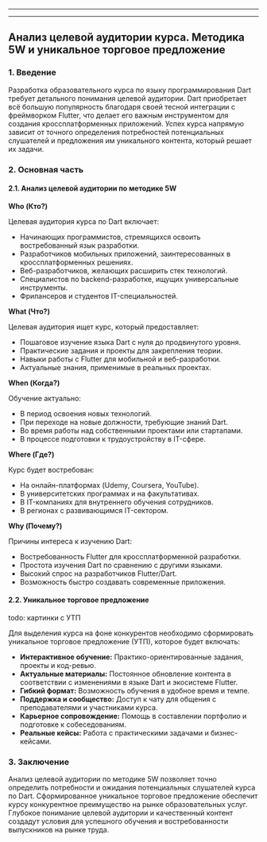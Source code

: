 
___



___

## Анализ целевой аудитории курса. Методика 5W и уникальное торговое предложение

### 1. Введение

Разработка образовательного курса по языку программирования Dart требует детального понимания целевой аудитории. Dart приобретает всё большую популярность благодаря своей тесной интеграции с фреймворком Flutter, что делает его важным инструментом для создания кроссплатформенных приложений. Успех курса напрямую зависит от точного определения потребностей потенциальных слушателей и предложения им уникального контента, который решает их задачи.

### 2. Основная часть

#### 2.1. Анализ целевой аудитории по методике 5W

**Who (Кто?)**

Целевая аудитория курса по Dart включает:

- Начинающих программистов, стремящихся освоить востребованный язык разработки.
- Разработчиков мобильных приложений, заинтересованных в кроссплатформенных решениях.
- Веб-разработчиков, желающих расширить стек технологий.
- Специалистов по backend-разработке, ищущих универсальные инструменты.
- Фрилансеров и студентов IT-специальностей.

**What (Что?)**

Целевая аудитория ищет курс, который предоставляет:

- Пошаговое изучение языка Dart с нуля до продвинутого уровня.
- Практические задания и проекты для закрепления теории.
- Навыки работы с Flutter для мобильной и веб-разработки.
- Актуальные знания, применимые в реальных проектах.

**When (Когда?)**

Обучение актуально:

- В период освоения новых технологий.
- При переходе на новые должности, требующие знаний Dart.
- Во время работы над собственными проектами или стартапами.
- В процессе подготовки к трудоустройству в IT-сфере.

**Where (Где?)**

Курс будет востребован:

- На онлайн-платформах (Udemy, Coursera, YouTube).
- В университетских программах и на факультативах.
- В IT-компаниях для внутреннего обучения сотрудников.
- В регионах с развивающимся IT-сектором.

**Why (Почему?)**

Причины интереса к изучению Dart:

- Востребованность Flutter для кроссплатформенной разработки.
- Простота изучения Dart по сравнению с другими языками.
- Высокий спрос на разработчиков Flutter/Dart.
- Возможность быстро создавать современные приложения.

#### 2.2. Уникальное торговое предложение
todo: картинки с УТП

Для выделения курса на фоне конкурентов необходимо сформировать уникальное торговое предложение (УТП), которое будет включать:

- **Интерактивное обучение:** Практико-ориентированные задания, проекты и код-ревью.
- **Актуальные материалы:** Постоянное обновление контента в соответствии с изменениями в языке Dart и экосистеме Flutter.
- **Гибкий формат:** Возможность обучения в удобное время и темпе.
- **Поддержка и сообщество:** Доступ к чату для общения с преподавателями и участниками курса.
- **Карьерное сопровождение:** Помощь в составлении портфолио и подготовке к собеседованиям.
- **Реальные кейсы:** Работа с практическими задачами и бизнес-кейсами.

### 3. Заключение

Анализ целевой аудитории по методике 5W позволяет точно определить потребности и ожидания потенциальных слушателей курса по Dart. Сформированное уникальное торговое предложение обеспечит курсу конкурентное преимущество на рынке образовательных услуг. Глубокое понимание целевой аудитории и качественный контент создадут условия для успешного обучения и востребованности выпускников на рынке труда.